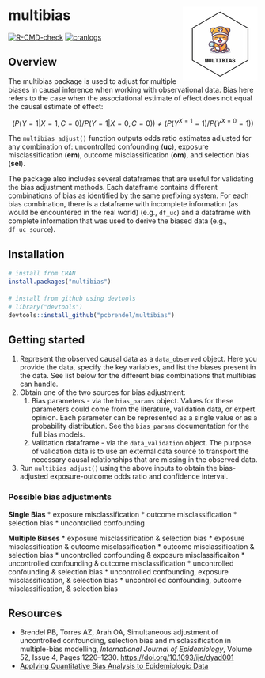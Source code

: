 
<!-- README.md is generated from README.Rmd. Please edit that file -->

# multibias <img src="man/figures/logo.png" align="right" />

<!-- badges: start -->

[![R-CMD-check](https://github.com/pcbrendel/multibias/actions/workflows/R-CMD-check.yaml/badge.svg)](https://github.com/pcbrendel/multibias/actions/workflows/R-CMD-check.yaml)
[![cranlogs](https://cranlogs.r-pkg.org/badges/multibias)](https://cran.r-project.org/package=multibias)
<!-- badges: end -->

## Overview

The multibias package is used to adjust for multiple biases in causal
inference when working with observational data. Bias here refers to the
case when the associational estimate of effect does not equal the causal
estimate of effect:

$$(P(Y=1|X=1,C=0) / P(Y=1|X=0,C=0)) \neq (P(Y^{X=1}=1) / P(Y^{X=0}=1))$$

The `multibias_adjust()` function outputs odds ratio estimates adjusted
for any combination of: uncontrolled confounding (**uc**), exposure
misclassification (**em**), outcome misclassification (**om**), and
selection bias (**sel**).

The package also includes several dataframes that are useful for
validating the bias adjustment methods. Each dataframe contains
different combinations of bias as identified by the same prefixing
system. For each bias combination, there is a dataframe with incomplete
information (as would be encountered in the real world) (e.g., `df_uc`)
and a dataframe with complete information that was used to derive the
biased data (e.g., `df_uc_source`).

## Installation

``` r
# install from CRAN
install.packages("multibias")

# install from github using devtools
# library("devtools")
devtools::install_github("pcbrendel/multibias")
```

## Getting started

1.  Represent the observed causal data as a `data_observed` object. Here
    you provide the data, specify the key variables, and list the biases
    present in the data. See list below for the different bias
    combinations that multibias can handle.
2.  Obtain one of the two sources for bias adjustment:
    1.  Bias parameters - via the `bias_params` object. Values for these
        parameters could come from the literature, validation data, or
        expert opinion. Each parameter can be represented as a single
        value or as a probability distribution. See the `bias_params`
        documentation for the full bias models.
    2.  Validation dataframe - via the `data_validation` object. The
        purpose of validation data is to use an external data source to
        transport the necessary causal relationships that are missing in
        the observed data.
3.  Run `multibias_adjust()` using the above inputs to obtain the
    bias-adjusted exposure-outcome odds ratio and confidence interval.

### Possible bias adjustments

**Single Bias** \* exposure misclassification \* outcome
misclassification \* selection bias \* uncontrolled confounding

**Multiple Biases** \* exposure misclassification & selection bias \*
exposure misclassification & outcome misclassification \* outcome
misclassification & selection bias \* uncontrolled confounding &
exposure misclassificaiton \* uncontrolled confounding & outcome
misclassification \* uncontrolled confounding & selection bias \*
uncontrolled confounding, exposure misclassification, & selection bias
\* uncontrolled confounding, outcome misclassification, & selection bias

## Resources

- Brendel PB, Torres AZ, Arah OA, Simultaneous adjustment of
  uncontrolled confounding, selection bias and misclassification in
  multiple-bias modelling, *International Journal of Epidemiology*,
  Volume 52, Issue 4, Pages 1220–1230.
  <https://doi.org/10.1093/ije/dyad001>
- [Applying Quantitative Bias Analysis to Epidemiologic
  Data](https://link.springer.com/book/10.1007/978-0-387-87959-8)
